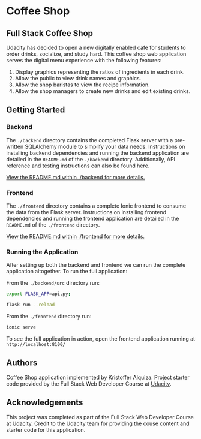# Coffee Shop

## Full Stack Coffee Shop

Udacity has decided to open a new digitally enabled cafe for students to order drinks, socialize, and study hard. This coffee shop web application serves the digital menu experience with the following features:

1) Display graphics representing the ratios of ingredients in each drink.
2) Allow the public to view drink names and graphics.
3) Allow the shop baristas to view the recipe information.
4) Allow the shop managers to create new drinks and edit existing drinks.

## Getting Started


### Backend

The `./backend` directory contains the completed Flask server with a pre-written SQLAlchemy module to simplify your data needs. Instructions on installing backend dependencies and running the backend application are detailed in the `README.md` of the `./backend` directory. Additionally, API reference and testing instructions can also be found here.

[View the README.md within ./backend for more details.](./backend/README.md)

### Frontend

The `./frontend` directory contains a complete Ionic frontend to consume the data from the Flask server. Instructions on installing frontend dependencies and running the frontend application are detailed in the `README.md` of the `./frontend` directory.

[View the README.md within ./frontend for more details.](./frontend/README.md)

### Running the Application

After setting up both the backend and frontend we can run the complete application altogether. To run the full application:

From the `./backend/src` directory run:


```bash
export FLASK_APP=api.py;

flask run --reload
```

From the `./frontend` directory run:

```bash
ionic serve
```

To see the full application in action, open the frontend application running at `http://localhost:8100/`

## Authors

Coffee Shop application implemented by Kristoffer Alquiza. Project starter code provided by the Full Stack Web Developer Course at [Udacity](https://www.udacity.com/course/).

## Acknowledgements
This project was completed as part of the Full Stack Web Developer Course at [Udacity](https://www.udacity.com/course/full-stack-web-developer-nanodegree--nd0044). Credit to the Udacity team for providing the couse content and starter code for this application.
